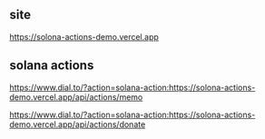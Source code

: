 ## site

https://solona-actions-demo.vercel.app

## solana actions

https://www.dial.to/?action=solana-action:https://solona-actions-demo.vercel.app/api/actions/memo

https://www.dial.to/?action=solana-action:https://solona-actions-demo.vercel.app/api/actions/donate
